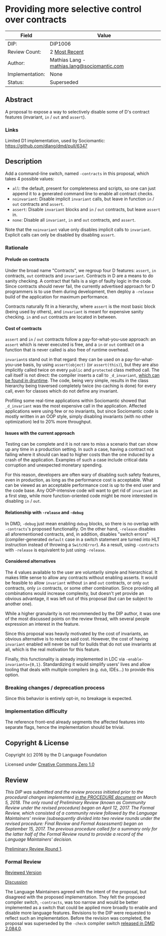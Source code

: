 # Providing more selective control over contracts

| Field           | Value                                                           |
|-----------------|-----------------------------------------------------------------|
| DIP:            | DIP1006                                                         |
| Review Count:   | 2 [Most Recent]                                                 |
| Author:         | Mathias Lang - mathias.lang@sociomantic.com                     |
| Implementation: | None                                                            |
| Status:         | Superseded                                                      |

[Most Recent]: https://github.com/dlang/DIPs/blob/ef031a229629f6995e4d1b885451113b10bfecf7/DIPs/DIP1006.md

## Abstract

A proposal to expose a way to selectively disable some of D's contract features
(invariant, `in` / `out` and `assert`).


### Links

Limited D1 implementation, used by Sociomantic: https://github.com/dlang/dmd/pull/6347


## Description

Add a command-line switch, named `-contracts` in this proposal, which takes 4 possible values:

- `all`: the default, present for completeness and scripts, so one can just append it to a generated command line to enable all contract checks.
- `noinvariant`: Disable implicit `invariant` calls, but leave in function `in` / `out` contracts and `assert`.
- `assert`: Disable `invariant` blocks and `in` / `out` contracts, but leave `assert` in.
- `none`: Disable all `invariant`, `in` and `out` contracts, and `assert`.

Note that the `noinvariant` value only disables implicit calls to `invariant`. Explicit calls can only be disabled by disabling `assert`.


### Rationale

#### Prelude on contracts

Under the broad name "Contracts", we regroup four D features: `assert`, `in` contracts, `out` contracts and `invariant`.
Contracts in D are a means to do sanity checking. A contract that fails is a sign of faulty logic in the code.
Since contracts should never fail, the currently advertised approach for D programmers is to use them during development,
then deploy a `-release` build of the application for maximum performance.

Contracts naturally fit in a hierarchy, where `assert` is the most basic block (being used by others),
and `invariant` is meant for expensive sanity checking. `in` and `out` contracts are located in between.

#### Cost of contracts

`assert` and `in` / `out` contracts follow a pay-for-what-you-use approach: an `assert` which is never executed is free,
and a `in` or `out` contract on a function that is never called is also free of runtime overhead.

`invariant`s stand out in that regard: they can be used on a pay-for-what-you-use basis, by using `assert(object)` (or `assert(this)`),
but they are also implicitly called twice on every `public` and `protected` class method call.
The call itself is not direct: the compiler inserts a call to `_d_invariant`, [which can be found in druntime](https://github.com/dlang/druntime/blob/v2.072.0/src/rt/invariant.d).
The code, being very simple, results in the class hierarchy being traversed completely twice (no caching is done)
for every call, even for classes which do not define any invariant.

Profiling some real-time applications within Sociomantic showed that `_d_invariant` was the most expensive call in the application.
Affected applications were using few or no invariants, but since Sociomantic code is mostly written in an OOP style,
simply disabling invariants (with no other optimization) led to 20% more throughput.

#### Issues with the current approach

Testing can be complete and it is not rare to miss a scenario that can show up any time in a production setting.
In such a case, having a contract not failing where it should can lead to higher costs than the one induced by a crash of the application.
Examples of such a case include critical data corruption and unexpected monetary spending.

For this reason, developers are often wary of disabling such safety features, even in production, as long as the performance cost is acceptable.
What can be viewed as an acceptable performance cost is up to the end user and the code base.
Any OOP-intensive code will want to get rid of `invariant` as a first step, while more function-oriented code might be more interested in disabling `in` / `out`.

#### Relationship with `-release` and `-debug`

In DMD, `-debug` just mean enabling `debug` blocks, so there is no overlap with `-contracts`'s proposed functionality.
On the other hand, `-release` disables all aforementioned contracts, and, in addition, disables "switch errors"
(compiler-generated `default` case in a switch statement are turned into HLT instruction instead of throwing a `SwitchError`).
As a result, using `-contracts` with `-release` is equivalent to just using `-release`.

#### Considered alternatives

The 4 values available to the user are voluntarily simple and hierarchical. It makes little sense to allow any contracts without enabling asserts.
It would be feasible to allow `invariant` without `in` and `out` contracts, or only `out` contracts, only `in` contracts, or some other combination.
Since providing all combinations would increase complexity, but doesn't yet provide an obvious advantage, it was left out of this proposal (but can be subject to another one).

While a higher granularity is not recommended by the DIP author, it was one of the most discussed points on the review thread,
with several people expression an interest in the feature.

Since this proposal was heavily motivated by the cost of invariants, an obvious alternative is to reduce said cost.
However, the cost of having `invariant` enabled will never be null for builds that do not use invariants at all, which is the real motivation for this feature.

Finally, this functionality is already implemented in LDC via `-enable-invariants={0,1}`.
Standardizing it would simplify users' lives and allow tooling that deals with multiple compilers (e.g. `dub`, IDEs...) to provide this option.

### Breaking changes / deprecation process

Since this behavior is entirely opt-in, no breakage is expected.

### Implementation difficulty

The reference front-end already segments the affected features into separate flags, hence the implementation should be trivial.

## Copyright & License

Copyright (c) 2016 by the D Language Foundation

Licensed under [Creative Commons Zero 1.0](https://creativecommons.org/publicdomain/zero/1.0/legalcode.txt)

## Review

_This DIP was submitted and the review process initiated prior to the procedural changes implemented [in the PROCEDURE document](https://github.com/dlang/DIPs/commits/master/PROCEDURE.md) on March 5, 2018. The only round of Preliminary Review (known as Community Review under the revised procedure) began on April 12, 2017. The Formal Review, which consisted of a community review followed by the Language Maintainers' review (subsequently divided into two review rounds under the revised procedure: Final Review and Formal Assessment) began on September 15, 2017. The previous procedure called for a summary only for the latter half of the Formal Review round to provide a record of the Language Maintainers' decision._

[Preliminary Review Round 1](http://forum.dlang.org/post/rsafosvkhxddkxptaziy@forum.dlang.org).

### Formal Review
[Reviewed Version](https://github.com/dlang/DIPs/blob/ef031a229629f6995e4d1b885451113b10bfecf7/DIPs/DIP1006.md)

[Discussion](https://forum.dlang.org/post/rolxkrmfpvygivyumuec@forum.dlang.org)

The Language Maintainers agreed with the intent of the proposal, but disagreed with the proposed implementation. They felt the proposed compiler switch, `-contracts`, was too narrow and would be better implemented as a switch that could be applied more broadly to enable and disable more language features. Revisions to the DIP were requested to reflect such an implementation. Before the revision was completed, the proposal was superseded by the `-check` compiler switch [released in DMD 2.084.0](https://dlang.org/changelog/2.084.0.html#check-switch).




